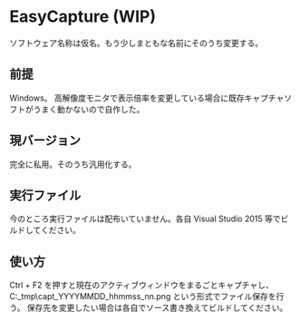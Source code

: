 # EasyCapture (WIP)
ソフトウェア名称は仮名。もう少しまともな名前にそのうち変更する。

## 前提
Windows。
高解像度モニタで表示倍率を変更している場合に既存キャプチャソフトがうまく動かないので自作した。

## 現バージョン
完全に私用。そのうち汎用化する。

## 実行ファイル
今のところ実行ファイルは配布いていません。各自 Visual Studio 2015 等でビルドしてください。

## 使い方
Ctrl + F2 を押すと現在のアクティブウィンドウをまるごとキャプチャし、C:\_tmp\capt_YYYYMMDD_hhmmss_nn.png という形式でファイル保存を行う。
保存先を変更したい場合は各自でソース書き換えてビルドしてください。

